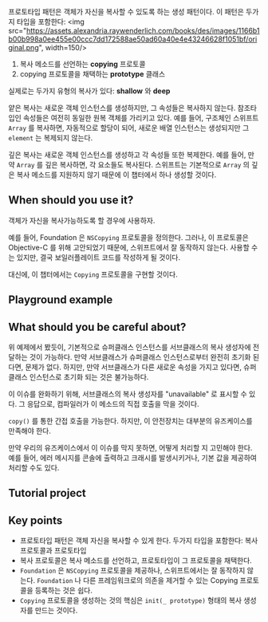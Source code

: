 프로토타입 패턴은 객체가 자신을 복사할 수 있도록 하는 생성 패턴이다. 이 패턴은 두가지 타입을 포함한다:
<img src="https://assets.alexandria.raywenderlich.com/books/des/images/1166b1b00b998a0ee455e00ccc7dd172588ae50ad60a40e4e43246628f1051bf/original.png", width=150/>
1. 복사 메소드를 선언하는 **copying** 프로토콜
2. copying 프로토콜을 채택하는 **prototype** 클래스

실제로는 두가지 유형의 복사가 있다: **shallow** 와 **deep**

얕은 복사는 새로운 객체 인스턴스를 생성하지만, 그 속성들은 복사하지 않는다. 참조타입인 속성들은 여전히 동일한 원복 객체를 가리키고 있다. 예를 들어, 구조체인 스위프트 `Array`  를 복사하면, 자동적으로 할당이 되어, 새로운 배열 인스턴스는 생성되지만 그 `element` 는 복제되지 않는다.

깊은 복사는 새로운 객체 인스턴스를 생성하고 각 속성들 또한 복제한다. 예를 들어, 만약 `Array` 를 깊은 복사하면, 각 요소들도 복사된다. 스위프트는 기본적으로 `Array` 의 깊은 복사 메소드를 지원하지 않기 때문에 이 챕터에서 하나 생성할 것이다.

## When should you use it?
객체가 자신을 복사가능하도록 할 경우에 사용하자.

예를 들어, Foundation 은 `NSCopying` 프로토콜을 정의한다. 그러나, 이 프로토콜은 Objective-C 를 위해 고안되었기 때문에, 스위프트에서 잘 동작하지 않는다. 사용할 수는 있지만, 결국 보일러플레이트 코드를 작성하게 될 것이다.

대신에, 이 챕터에서는 `Copying` 프로토콜을 구현할 것이다. 

## Playground example

## What should you be careful about?
위 예제에서 봤듯이, 기본적으로 슈퍼클래스 인스턴스를 서브클래스의 복사 생성자에 전달하는 것이 가능하다. 만약 서브클래스가 슈퍼클래스 인스턴스로부터 완전히 초기화 된다면, 문제가 없다. 하지만, 만약 서브클래스가 다른 새로운 속성을 가지고 있다면, 슈퍼 클래스 인스턴스로 초기화 되는 것은 불가능하다.

이 이슈를 완화하기 위해, 서브클래스의 복사 생성자를 "unavailable" 로 표시할 수 있다. 그 응답으로, 컴파일러가 이 메소드의 직접 호출을 막을 것이다.

`copy()` 를 통한 간접 호출을 가능한다. 하지만, 이 안전장치는 대부분의 유즈케이스를 만족해야 한다.

만약 우리의 유즈케이스에서 이 이슈를 막지 못하면, 어떻게 처리할 지 고민해야 한다. 예를 들어, 에러 메시지를 콘솔에 출력하고 크래시를 발생시키거나, 기본 값을 제공하여 처리할 수도 있다.

## Tutorial project

## Key points
- 프로토타입 패턴은 객체 자신을 복사할 수 있게 한다. 두가지 타입을 포함한다: 복사 프로토콜과 프로토타입
- 복사 프로토콜은 복사 메소드를 선언하고, 프로토타입이 그 프로토콜을 채택한다.
- `Foundation` 은 `NSCopying` 프로토콜을 제공하나, 스위프트에서는 잘 동작하지 않는다. `Foundation` 나 다른 프레임워크로의 의존을 제거할 수 있는 Copying 프로토콜을 등록하는 것은 쉽다.
- `Copying` 프로토콜을 생성하는 것의 핵심은 `init(_ prototype)` 형태의 복사 생성자를 만드는 것이다.